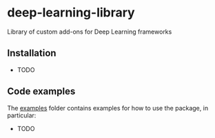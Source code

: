 # deep-learning-library

Library of custom add-ons for Deep Learning frameworks


## Installation

- TODO

## Code examples

The [examples](examples) folder contains examples for how to use the package, in particular:

- TODO
